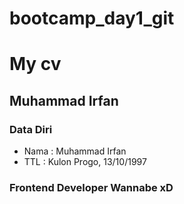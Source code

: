 # bootcamp_day1_git
# My cv
## Muhammad Irfan
### Data Diri
- Nama : Muhammad Irfan
- TTL  : Kulon Progo, 13/10/1997
### Frontend Developer Wannabe xD
